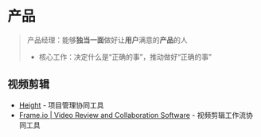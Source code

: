 # 产品

> 产品经理：能够**独当一面**做好让**用户**满意的**产品**的人
>   - 核心工作：决定什么是“正确的事”，推动做好“正确的事”

## 视频剪辑

- [Height](https://height.app/) - 项目管理协同工具
- [Frame.io | Video Review and Collaboration Software](https://www.frame.io/) - 视频剪辑工作流协同工具
